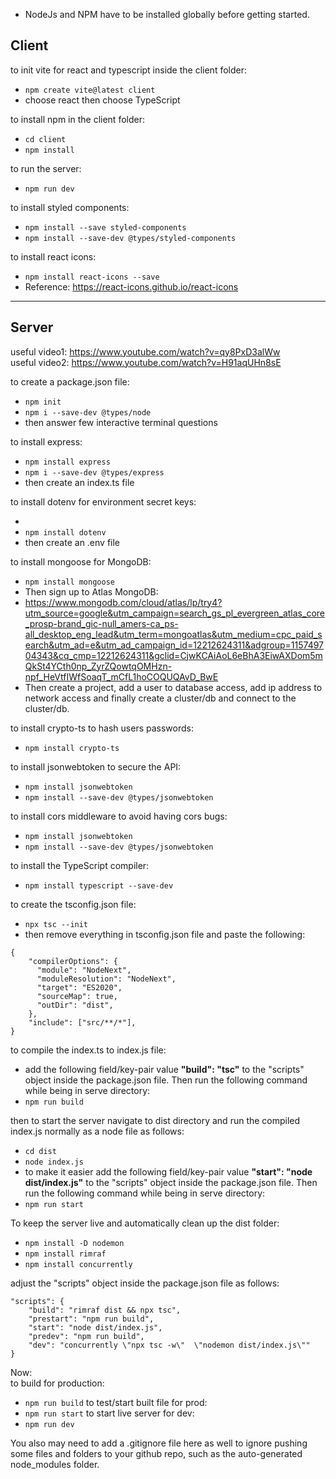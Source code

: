 -   NodeJs and NPM have to be installed globally before getting started.

## Client

to init vite for react and typescript inside the client folder:<br/>

-   `npm create vite@latest client`
-   choose react then choose TypeScript

to install npm in the client folder:<br/>

-   `cd client`
-   `npm install`

to run the server:<br/>

-   `npm run dev`

to install styled components:<br/>

-   `npm install --save styled-components`
-   `npm install --save-dev @types/styled-components`

to install react icons:<br/>

-   `npm install react-icons --save`
-   Reference: https://react-icons.github.io/react-icons

---

## Server

useful video1: https://www.youtube.com/watch?v=qy8PxD3alWw<br/>
useful video2: https://www.youtube.com/watch?v=H91aqUHn8sE<br/>

to create a package.json file:<br/>

-   `npm init`
-   `npm i --save-dev @types/node`
-   then answer few interactive terminal questions

to install express:<br/>

-   `npm install express`
-   `npm i --save-dev @types/express`
-   then create an index.ts file

to install dotenv for environment secret keys:<br/>

-
-   `npm install dotenv`
-   then create an .env file

to install mongoose for MongoDB: <br/>

-   `npm install mongoose`
-   Then sign up to Atlas MongoDB:
-   https://www.mongodb.com/cloud/atlas/lp/try4?utm_source=google&utm_campaign=search_gs_pl_evergreen_atlas_core_prosp-brand_gic-null_amers-ca_ps-all_desktop_eng_lead&utm_term=mongoatlas&utm_medium=cpc_paid_search&utm_ad=e&utm_ad_campaign_id=12212624311&adgroup=115749704343&cq_cmp=12212624311&gclid=CjwKCAiAoL6eBhA3EiwAXDom5mQkSt4YCth0np_ZyrZQowtqOMHzn-npf_HeVtfIWfSoaqT_mCfL1hoCOQUQAvD_BwE
-   Then create a project, add a user to database access, add ip address to network access and finally create a cluster/db and connect to the cluster/db.

to install crypto-ts to hash users passwords:<br />
-   `npm install crypto-ts`

to install jsonwebtoken to secure the API:<br />
-   `npm install jsonwebtoken`
-   `npm install --save-dev @types/jsonwebtoken`

to install cors middleware to avoid having cors bugs:<br />
-   `npm install jsonwebtoken`
-   `npm install --save-dev @types/jsonwebtoken`

to install the TypeScript compiler:<br/>
-   `npm install typescript --save-dev`

to create the tsconfig.json file:<br/>

-   `npx tsc --init`
-   then remove everything in tsconfig.json file and paste the following:<br/>

```
{
    "compilerOptions": {
      "module": "NodeNext",
      "moduleResolution": "NodeNext",
      "target": "ES2020",
      "sourceMap": true,
      "outDir": "dist",
    },
    "include": ["src/**/*"],
}
```


to compile the index.ts to index.js file:<br/>

-   add the following field/key-pair value
    **"build": "tsc"** to the "scripts" object inside the package.json file. Then run the following command while being in serve directory:
-   `npm run build`

then to start the server navigate to dist directory and run the compiled index.js normally as a node file as follows:<br/>

-   `cd dist`
-   `node index.js`
-   to make it easier add the following field/key-pair value **"start": "node dist/index.js"** to the "scripts" object inside the package.json file. Then run the following command while being in serve directory:
-   `npm run start`

To keep the server live and automatically clean up the dist folder:<br/>

-   `npm install -D nodemon`
-   `npm install rimraf`
-   `npm install concurrently`

adjust the "scripts" object inside the package.json file as follows:

```
"scripts": {
    "build": "rimraf dist && npx tsc",
    "prestart": "npm run build",
    "start": "node dist/index.js",
    "predev": "npm run build",
    "dev": "concurrently \"npx tsc -w\"  \"nodemon dist/index.js\""
}

```

Now: <br/>
to build for production:<br/>

-   `npm run build`
    to test/start built file for prod:<br/>
-   `npm run start`
    to start live server for dev:<br/>
-   `npm run dev`

You also may need to add a .gitignore file here as well to ignore pushing some files and folders to your github repo, such as the auto-generated node_modules folder.
